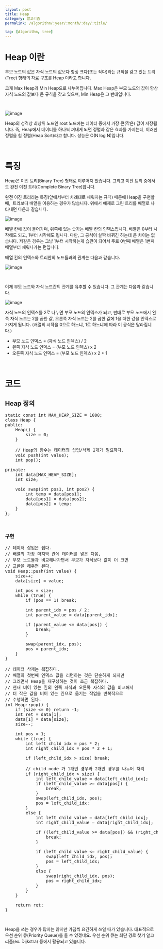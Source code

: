 ```yaml
---
layout: post
title: Heap
category: 알고리즘
permalink: /algorithm/:year/:month/:day/:title/

tag: [Algorithm, tree]
---
```


# Heap 이란

부모 노드의 값은 자식 노드의 값보다 항상 크다(또는 작다)라는 규칙을 갖고 있는 트리(Tree)
형태의 자료 구조를 Heap 이라고 합니다.

크게 Max Heap과 Min Heap으로 나누어집니다. Max Heap은 부모 노드의 값이 항상 자식
노드의 값보다 큰 규칙을 갖고 있으며, Min Heap은 그 반대입니다.

<br>

![image](/assets/2016-03-19-heap/01.png)

Heap의 성격상 최상위 노드인 root 노드에는 데이터 중에서 가장 큰(작은) 값이 저장됩니다.
즉, Heap에서 데이터를 하나씩 꺼내게 되면 정렬과 같은 효과를 가지는데, 이러한 정렬을
힙 정렬(Heap Sort)라고 합니다. 성능은 O(N log N)입니다.

<br>

# 특징

Heap은 이진 트리(Binary Tree) 형태로 이루어져 있습니다. 그리고 이진 트리 중에서도
완전 이진 트리(Complete Binary Tree)입니다.

완전 이진 트리라는 특징(앞에서부터 차례대로 채워지는 규칙) 때문에 Heap을 구현할 때, 
트리보다 배열을 이용하는 경우가 많습니다. 위에서 예제로 그린 트리를 배열로 나타내면 다음과 같습니다.

![image](/assets/2016-03-19-heap/02.png)

배열 칸에 값이 들어가며, 위쪽에 있는 숫자는 배열 칸의 인덱스입니다.
배열은 0부터 시작해도 되고, 1부터 시작해도 됩니다. 다만, 그 공식이 살짝 바뀌긴 하는데
큰 차이는 없습니다. 저같은 경우는 그냥 1부터 시작하는게 습관이 되어서 주로
0번째 배열은 1번째 배열부터 채워나가는 편입니다.

배열 칸의 인덱스와 트리안의 노드들과의 관계는 다음과 같습니다.

![image](/assets/2016-03-19-heap/03.png)

<br>

이제 부모 노드와 자식 노드간의 관계를 유추할 수 있습니다. 그 관계는 다음과 같습니다.

![image](/assets/2016-03-19-heap/04.png)

자식 노드의 인덱스를 2로 나누면 부모 노드의 인덱스가 되고, 반대로 부모 노드에서
왼쪽 자식 노드는 2를 곱한 값, 오른쪽 자식 노드는 2를 곱한 값에 1을 더한 값을 인덱스로
가지게 됩니다. (배열의 시작을 0으로 하느냐, 1로 하느냐에 따라 이 공식은 달라집니다.)

<ul>
 	<li class="clear">부모 노드 인덱스 = (자식 노드 인덱스) / 2</li>
 	<li class="clear">왼쪽 자식 노드 인덱스 = (부모 노드 인덱스) x 2</li>
 	<li class="clear">오른쪽 자식 노드 인덱스 = (부모 노드 인덱스) x 2 + 1</li>
</ul>

<br>

# 코드

## Heap 정의

<pre class="prettyprint">static const int MAX_HEAP_SIZE = 1000;
class Heap {
public:
    Heap() {
        size = 0;
    }

    // Heap의 함수는 데이터의 삽입/삭제 2개가 필요하다.
    void push(int value);
    int pop();

private:
    int data[MAX_HEAP_SIZE];
    int size;

    void swap(int pos1, int pos2) {
        int temp = data[pos1];
        data[pos1] = data[pos2];
        data[pos2] = temp;
    }
};</pre>
<br>

### 구현

<pre class="prettyprint">// 데이터 삽입은 쉽다.
// 배열의 가장 마지막 칸에 데이터를 넣은 다음,
// 부모 노드들과 비교해나가면서 부모가 자식보다 값이 더 크면
// 교환을 해주면 된다.
void Heap::push(int value) {
    size++;
    data[size] = value;

    int pos = size;
    while (true) {
        if (pos == 1) break;

        int parent_idx = pos / 2;
        int parent_value = data[parent_idx];

        if (parent_value &lt;= data[pos]) {
            break;
        }

        swap(parent_idx, pos);
        pos = parent_idx;
    }
}

// 데이터 삭제는 복잡하다.
// 배열의 첫번째 인덱스 값을 리턴하는 것은 단순하게 되지만
// 그러면서 Heap을 재구성하는 것이 조금 복잡하다.
// 현재 비어 있는 칸의 왼쪽 자식과 오른쪽 자식의 값을 비교해서
// 더 작은 값을 비어 있는 칸으로 옮기는 작업을 반복적으로
// 수행하면 된다.
int Heap::pop() {
    if (size &lt;= 0) return -1;
    int ret = data[1];
    data[1] = data[size];
    size--;

    int pos = 1;
    while (true) {
        int left_child_idx = pos * 2;
        int right_child_idx = pos * 2 + 1;

        if (left_child_idx &gt; size) break;

        // child node 가 1개인 경우와 2개인 경우를 나누어 처리
        if (right_child_idx &gt; size) {
            int left_child_value = data[left_child_idx];
            if (left_child_value &gt;= data[pos]) {
                break;
            }
            swap(left_child_idx, pos);
            pos = left_child_idx;
        }
        else {
            int left_child_value = data[left_child_idx];
            int right_child_value = data[right_child_idx];

            if ((left_child_value &gt;= data[pos]) &amp;&amp; (right_child_value &gt;= data[pos])) {
                break;
            }

            if (left_child_value &lt;= right_child_value) {
                swap(left_child_idx, pos);
                pos = left_child_idx;
            }
            else {
                swap(right_child_idx, pos);
                pos = right_child_idx;
            }
        }
    }

    return ret;
}</pre>
<br>

Heap을 쓰는 경우가 많지는 않지만 가끔씩 요긴하게 쓰일 때가 있습니다.
대표적으로 우선 순위 큐(Priority Queue)를 들 수 있겠네요. 우선 순위 큐는
최단 경로 찾기 알고리즘(ex. Dijkstra) 등에서 활용되고 있습니다.
